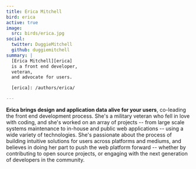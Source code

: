 ```yaml
---
title: Erica Mitchell
bird: erica
active: true
image:
  src: birds/erica.jpg
social:
  twitter: DuggieMitchell
  github: duggiemitchell
summary: |
  [Erica Mitchell][erica]
  is a front end developer,
  veteran,
  and advocate for users.

  [erica]: /authors/erica/

---
```


**Erica brings design and application data alive for your users**,
co-leading the front end development process.
She's a military veteran who fell in love with coding,
and she's worked on an array of projects --
from large scale systems maintenance to
in-house and public web applications --
using a wide variety of technologies.
She's passionate about the process
of building intuitive solutions for users
across platforms and mediums,
and believes in doing her part to push the web platform forward --
whether by contributing to open source projects,
or engaging with the next generation of developers in the community.
